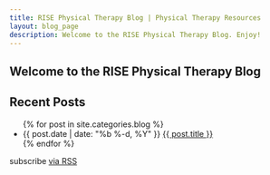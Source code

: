 ```yaml
---
title: RISE Physical Therapy Blog | Physical Therapy Resources
layout: blog_page
description: Welcome to the RISE Physical Therapy Blog. Enjoy!
---
```


<!-- Blog Page -->
  <section id="blog-home">
    <div class="container">
      <div class="row">
        <div class="col-lg-12">
          <h1>Welcome to the RISE Physical Therapy Blog</h1>
          <h2>Recent Posts</h2>
        </div>
        <div class="col-lg-12">
          <ul class="posts">
            {% for post in site.categories.blog %}
              <li>
                <span class="post-date">{{ post.date | date: "%b %-d, %Y" }}</span>
                <a class="post-link" href="{{ post.url | prepend: site.baseurl }}">{{ post.title }}</a>
              </li>
            {% endfor %}
          </ul>
          <p class="rss-subscribe">subscribe <a href="{{ "/feed.xml" | prepend: site.baseurl }}">via RSS</a></p>
        </div>
      </div>
    </div>
  </section>
